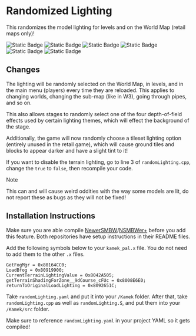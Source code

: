 # Randomized Lighting
This randomizes the model lighting for levels and on the World Map (retail maps only)!

![Static Badge](https://img.shields.io/badge/Version-1.0.0-default)
![Static Badge](https://img.shields.io/badge/Supports-NewerSMBW%20(1.3.0)-maroon)
![Static Badge](https://img.shields.io/badge/Supports-NSMBWer+-DCDC73)
![Static Badge](https://img.shields.io/badge/Modifies-Stages-25a86d)
![Static Badge](https://img.shields.io/badge/Modifies-World%20Maps-skyblue)
![Static Badge](https://img.shields.io/badge/Modifies-Lighting-FFFF00)

## Changes
The lighting will be randomly selected on the World Map, in levels, and in the main menu (players) every time they are reloaded. This applies to
changing worlds, changing the sub-map (like in W3), going through pipes, and so on.

This also allows stages to randomly select one of the four depth-of-field effects used by certain lighting themes, which will effect the background
of the stage.


Additionally, the game will now randomly choose a tileset lighting option (entirely unused in the retail game), which will cause ground tiles and
blocks to appear darker and have a slight tint to it!

If you want to disable the terrain lighting, go to line 3 of `randomLighting.cpp`, change the `true` to `false`, then recompile your code.

> [!NOTE]
> This can and will cause weird oddities with the way some models are lit, do not report these as bugs as they will not be fixed!

## Installation Instructions
Make sure you are able compile [NewerSMBW][newerGit]/[NSMBWer+][nsmbwerGit] before you add this feature. Both repositories have setup instructions
in their README files.

Add the following symbols below to your `kamek_pal.x` file. You do not need to add them to the other `.x` files.
```
GetFogMgr = 0x80164CC0;
LoadBfog = 0x80919900;
CurrentTerrainLightingValue = 0x8042A505;
getTerrainShadingForZone__9dCourse_cFUc = 0x8008E6E0;
returnToOriginalLoadLighting = 0x8092651C;
```

Take `randomLighting.yaml` and put it into your `/Kamek` folder. After that, take `randomLighting.cpp` as well as `randomLighting.S`, and put them
into your `/Kamek/src` folder.

Make sure to reference `randomLighting.yaml` in your project YAML so it gets compiled!

[newerGit]: https://github.com/Newer-Team/NewerSMBW
[nsmbwerGit]: https://github.com/Developers-Collective/NSMBWerPlus